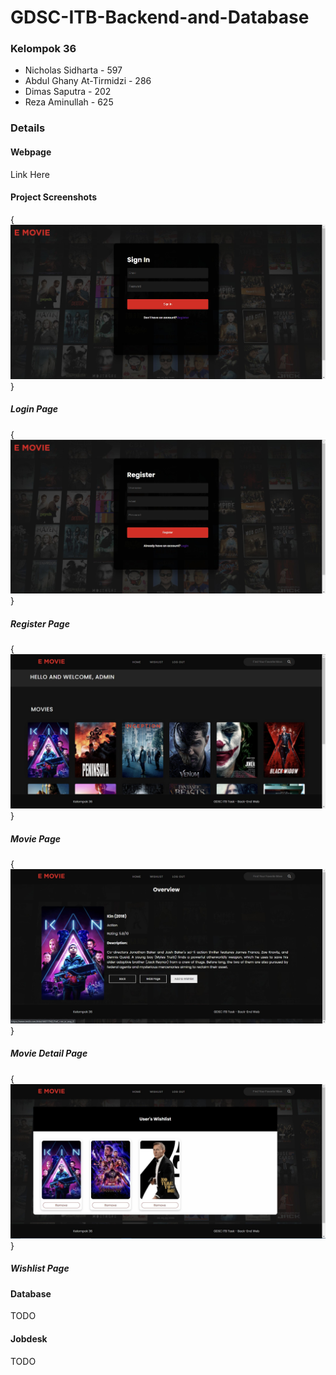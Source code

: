 # GDSC-ITB-Backend-and-Database
### Kelompok 36
- Nicholas Sidharta - 597
- Abdul Ghany At-Tirmidzi - 286
- Dimas Saputra - 202
- Reza Aminullah - 625

### Details
#### Webpage
Link Here

#### Project Screenshots
{<img src='./screenshot/login.jpg' alt='login'>}
##### Login Page
{<img src='./screenshot/register.jpg' alt='register'>}
##### Register Page
{<img src='./screenshot/movies.jpg' alt='movies'>}
##### Movie Page
{<img src='./screenshot/details.jpg' alt='details'>}
##### Movie Detail Page
{<img src='./screenshot/wishlist.jpg' alt='wishlist'>}
##### Wishlist Page

#### Database
TODO

#### Jobdesk
TODO